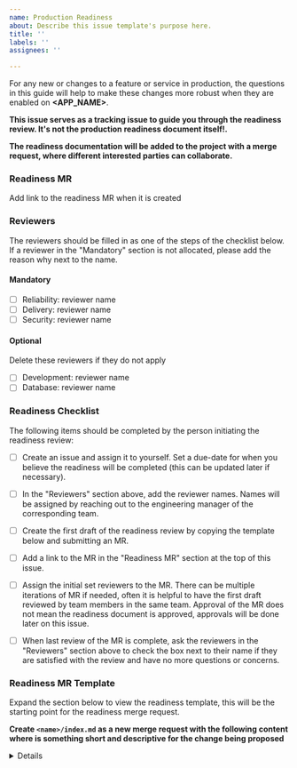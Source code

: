 ```yaml
---
name: Production Readiness
about: Describe this issue template's purpose here.
title: ''
labels: ''
assignees: ''

---
```


For any new or changes to a feature or service in production, the questions in this guide will help to make these changes more robust when they are enabled on **<APP_NAME>**.

**This issue serves as a tracking issue to guide you through the readiness review. It's not the production readiness document itself!.**

**The readiness documentation will be added to the project with a merge request, where different interested parties can collaborate.**

### Readiness MR

Add link to the readiness MR when it is created

### Reviewers

The reviewers should be filled in as one of the steps of the checklist below.
If a reviewer in the "Mandatory" section is not allocated, please add the 
reason why next to the name.

#### Mandatory

- [ ] Reliability: reviewer name
- [ ] Delivery: reviewer name
- [ ] Security: reviewer name

#### Optional

Delete these reviewers if they do not apply

- [ ] Development: reviewer name
- [ ] Database: reviewer name

### Readiness Checklist

The following items should be completed by the person initiating the 
readiness review:

- [ ] Create an issue and assign it to yourself. Set a due-date for when you 
believe the readiness will be completed (this can be updated later if 
necessary).

- [ ] In the "Reviewers" section above, add the reviewer names. Names will be 
assigned by reaching out to the engineering manager of the corresponding team.

- [ ] Create the first draft of the readiness review by copying the template below 
and submitting an MR.

- [ ] Add a link to the MR in the "Readiness MR" section at the top of this issue.

- [ ] Assign the initial set reviewers to the MR. There can be multiple iterations 
of MR if needed, often it is helpful to have the first draft reviewed by team 
members in the same team. Approval of the MR does not mean the readiness 
document is approved, approvals will be done later on this issue.

- [ ] When last review of the MR is complete, ask the reviewers in the "Reviewers" 
section above to check the box next to their name if they are satisfied with 
the review and have no more questions or concerns.

### Readiness MR Template

Expand the section below to view the readiness template, this will be the starting point for the readiness merge request.

**Create `<name>/index.md` as a new merge request with the following content where <name> is something short and descriptive for the change being proposed**

<details>

_While it is encouraged for parts of this document to be filled out, not all of the items below will be relevant. Leave all non-applicable items intact and add the reasons for why in place of the response._
_This Guide is just that, a Guide. If something is not asked, but should be, it is strongly encouraged to add it as necessary._

## Summary

- [ ] **Provide a high level summary of this new product feature. Explain how this change will benefit the product's customers. Enumerate the customer use-cases.**
- [ ] **What metrics, including business metrics, should be monitored to ensure will this feature launch will be a success?**

## Architecture

- [ ] **Add architecture diagrams to this issue of feature components and how they interact with existing application components. Include internal dependencies, ports, security policies, etc.**
- [ ] **Describe each component of the new feature and enumerate what it does to support customer use cases.**
- [ ] **For each component and dependency, what is the blast radius of failures? Is there anything in the feature design that will reduce this risk?**
- [ ] **If applicable, explain how this new feature will scale and any potential single points of failure in the design.**

## Operational Risk Assessment

- [ ] **What are the potential scalability or performance issues that may result with this change?**
- [ ] **List the external and internal dependencies to the application (ex: Redis, MySQL, etc) for this feature and how the it will be impacted by a failure of that dependency.**
- [ ] **Were there any features cut or compromises made to make the feature launch?**
- [ ] **List the top three operational risks when this feature goes live.**
- [ ] **What are a few operational concerns that will not be present at launch, but may be a concern later?**
- [ ] **Can the new product feature be safely rolled back once it is live, can it be disabled using a feature flag?**
- [ ] **Document every way the customer will interact with this new feature and how customers will be impacted by a failure of each interaction.**
- [ ] **As a thought experiment, think of worst-case failure scenarios for this product feature, how can the blast-radius of the failure be isolated?**

## Database

- [ ] **If we use a database, is the data structure verified and vetted by the DBA?**
- [ ] **Do we have an approximate growth rate of the stored data (for capacity planning)?**
- [ ] **Can we age data and delete data of a certain age?**

## Security and Compliance

- [ ] **Were the organization's security development guidelines followed for this feature?**
- [ ] **If this feature requires new infrastructure, will it be updated regularly with OS updates?**
- [ ] **Has effort been made to obscure or elide sensitive customer data in logging?**
- [ ] **Is any potentially sensitive user-provided data persisted? If so is this data encrypted at rest?**
- [ ] **Is the service subject to any regulatory/compliance standards? If so, detail which and provide details on applicable controls, management processes, additional monitoring, and mitigating factors.**

